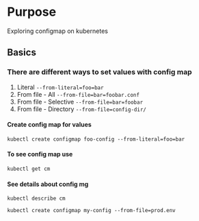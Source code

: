 # Purpose
Exploring configmap on kubernetes


## Basics
### There are different ways to set values with config map
1. Literal `--from-literal=foo=bar`
2. From file - All `--from-file=bar=foobar.conf`
3. From file - Selective `--from-file=bar=foobar`
4. From file - Directory `--from-file=config-dir/`



#### Create config map for values
`kubectl create configmap foo-config --from-literal=foo=bar`

#### To see config map use
`kubectl get cm`

#### See details about config mg
`kubectl describe cm`

`kubectl create configmap my-config --from-file=prod.env`